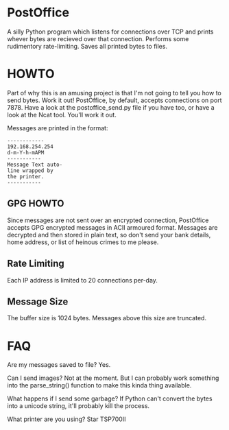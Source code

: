 PostOffice
======================

A silly Python program which listens for connections
over TCP and prints whever bytes are recieved over
that connection.
Performs some rudimentory
rate-limiting.
Saves all printed bytes to files.

HOWTO
======================

Part of why this is an amusing project is that I'm not going to tell you how to
send bytes. Work it out! 
PostOffice, by default, accepts connections on port 7878.
Have a look at the postoffice_send.py file if you
have too, or have a look at the Ncat tool. You'll work it out.

Messages are printed in the format:

    ------------
    192.168.254.254
    d-m-Y-h-mAPM
    -----------
    Message Text auto-
    line wrapped by
    the printer.
    -----------


GPG HOWTO
----------------------
Since messages are not sent over an encrypted connection, PostOffice accepts
GPG encrypted messages in ACII armoured format. Messages are decrypted and
then stored in plain text, so don't send your bank details, home address, or
list of heinous crimes to me please.

Rate Limiting
----------------------
Each IP address is limited to 20 connections per-day.

Message Size
---------------------
The buffer size is 1024 bytes. Messages above this size are truncated.


FAQ
====================

Are my messages saved to file?
    Yes.

Can I send images?
    Not at the moment. But I can probably work something into the parse_string() function
    to make this kinda thing available.

What happens if I send some garbage?
    If Python can't convert the bytes into a unicode string, it'll probably kill the process.

What printer are you using?
    Star TSP700II

